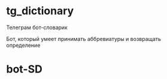 # tg_dictionary
Телеграм бот-словарик

Бот, который умеет принимать аббревиатуры и возвращать определение
# bot-SD
